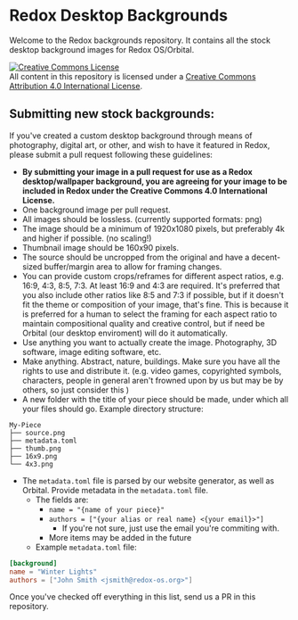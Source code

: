 # Redox Desktop Backgrounds

Welcome to the Redox backgrounds repository. It contains all the stock desktop background images for Redox OS/Orbital.

<a rel="license" href="http://creativecommons.org/licenses/by/4.0/"><img alt="Creative Commons License" style="border-width:0" src="https://i.creativecommons.org/l/by/4.0/80x15.png" /></a><br />All content in this repository is licensed under a <a rel="license" href="http://creativecommons.org/licenses/by/4.0/">Creative Commons Attribution 4.0 International License</a>.

## Submitting new stock backgrounds:

If you've created a custom desktop background through means of photography, digital art, or other, and wish to have it featured in Redox, please submit a pull request following these guidelines:

- **By submitting your image in a pull request for use as a Redox desktop/wallpaper background, you are agreeing for your image to be included in Redox under the Creative Commons 4.0 International License.**
- One background image per pull request.
- All images should be lossless. (currently supported formats: png)
- The image should be a minimum of 1920x1080 pixels, but preferably 4k and higher if possible. (no scaling!)
- Thumbnail image should be 160x90 pixels.
- The source should be uncropped from the original and have a decent-sized buffer/margin area to allow for framing changes.
- You can provide custom crops/reframes for different aspect ratios, e.g. 16:9, 4:3, 8:5, 7:3. At least 16:9 and 4:3 are required. It's preferred that you also include other ratios like 8:5 and 7:3 if possible, but if it doesn't fit the theme or composition of your image, that's fine. This is because it is preferred for a human to select the framing for each aspect ratio to maintain compositional quality and creative control, but if need be Orbital (our desktop enviroment) will do it automatically.
- Use anything you want to actually create the image. Photography, 3D software, image editing software, etc.
- Make anything. Abstract, nature, buildings. Make sure you have all the rights to use and distribute it. (e.g. video games, copyrighted symbols, characters, people in general aren't frowned upon by us but may be by others, so just consider this )
- A new folder with the title of your piece should be made, under which all your files should go. Example directory structure:
```
My-Piece
├── source.png
├── metadata.toml
├── thumb.png
├── 16x9.png
└── 4x3.png
```
- The `metadata.toml` file is parsed by our website generator, as well as Orbital. Provide metadata in the `metadata.toml` file.
	- The fields are:
		- `name = "{name of your piece}"`
		- `authors = ["{your alias or real name} <{your email}>"]`
			- If you're not sure, just use the email you're commiting with.
		- More items may be added in the future
	- Example `metadata.toml` file:
```toml
[background]
name = "Winter Lights"
authors = ["John Smith <jsmith@redox-os.org>"]
```

Once you've checked off everything in this list, send us a PR in this repository.
